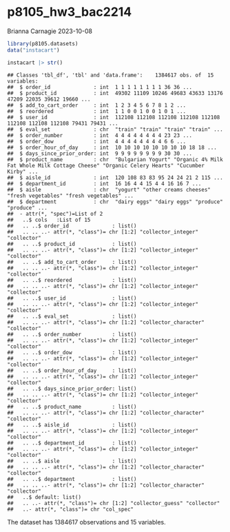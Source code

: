 p8105_hw3_bac2214
================
Brianna Carnagie
2023-10-08

``` r
library(p8105.datasets)
data("instacart") 

instacart |> str()
```

    ## Classes 'tbl_df', 'tbl' and 'data.frame':    1384617 obs. of  15 variables:
    ##  $ order_id              : int  1 1 1 1 1 1 1 1 36 36 ...
    ##  $ product_id            : int  49302 11109 10246 49683 43633 13176 47209 22035 39612 19660 ...
    ##  $ add_to_cart_order     : int  1 2 3 4 5 6 7 8 1 2 ...
    ##  $ reordered             : int  1 1 0 0 1 0 0 1 0 1 ...
    ##  $ user_id               : int  112108 112108 112108 112108 112108 112108 112108 112108 79431 79431 ...
    ##  $ eval_set              : chr  "train" "train" "train" "train" ...
    ##  $ order_number          : int  4 4 4 4 4 4 4 4 23 23 ...
    ##  $ order_dow             : int  4 4 4 4 4 4 4 4 6 6 ...
    ##  $ order_hour_of_day     : int  10 10 10 10 10 10 10 10 18 18 ...
    ##  $ days_since_prior_order: int  9 9 9 9 9 9 9 9 30 30 ...
    ##  $ product_name          : chr  "Bulgarian Yogurt" "Organic 4% Milk Fat Whole Milk Cottage Cheese" "Organic Celery Hearts" "Cucumber Kirby" ...
    ##  $ aisle_id              : int  120 108 83 83 95 24 24 21 2 115 ...
    ##  $ department_id         : int  16 16 4 4 15 4 4 16 16 7 ...
    ##  $ aisle                 : chr  "yogurt" "other creams cheeses" "fresh vegetables" "fresh vegetables" ...
    ##  $ department            : chr  "dairy eggs" "dairy eggs" "produce" "produce" ...
    ##  - attr(*, "spec")=List of 2
    ##   ..$ cols   :List of 15
    ##   .. ..$ order_id              : list()
    ##   .. .. ..- attr(*, "class")= chr [1:2] "collector_integer" "collector"
    ##   .. ..$ product_id            : list()
    ##   .. .. ..- attr(*, "class")= chr [1:2] "collector_integer" "collector"
    ##   .. ..$ add_to_cart_order     : list()
    ##   .. .. ..- attr(*, "class")= chr [1:2] "collector_integer" "collector"
    ##   .. ..$ reordered             : list()
    ##   .. .. ..- attr(*, "class")= chr [1:2] "collector_integer" "collector"
    ##   .. ..$ user_id               : list()
    ##   .. .. ..- attr(*, "class")= chr [1:2] "collector_integer" "collector"
    ##   .. ..$ eval_set              : list()
    ##   .. .. ..- attr(*, "class")= chr [1:2] "collector_character" "collector"
    ##   .. ..$ order_number          : list()
    ##   .. .. ..- attr(*, "class")= chr [1:2] "collector_integer" "collector"
    ##   .. ..$ order_dow             : list()
    ##   .. .. ..- attr(*, "class")= chr [1:2] "collector_integer" "collector"
    ##   .. ..$ order_hour_of_day     : list()
    ##   .. .. ..- attr(*, "class")= chr [1:2] "collector_integer" "collector"
    ##   .. ..$ days_since_prior_order: list()
    ##   .. .. ..- attr(*, "class")= chr [1:2] "collector_integer" "collector"
    ##   .. ..$ product_name          : list()
    ##   .. .. ..- attr(*, "class")= chr [1:2] "collector_character" "collector"
    ##   .. ..$ aisle_id              : list()
    ##   .. .. ..- attr(*, "class")= chr [1:2] "collector_integer" "collector"
    ##   .. ..$ department_id         : list()
    ##   .. .. ..- attr(*, "class")= chr [1:2] "collector_integer" "collector"
    ##   .. ..$ aisle                 : list()
    ##   .. .. ..- attr(*, "class")= chr [1:2] "collector_character" "collector"
    ##   .. ..$ department            : list()
    ##   .. .. ..- attr(*, "class")= chr [1:2] "collector_character" "collector"
    ##   ..$ default: list()
    ##   .. ..- attr(*, "class")= chr [1:2] "collector_guess" "collector"
    ##   ..- attr(*, "class")= chr "col_spec"

The dataset has 1384617 observations and 15 variables.
